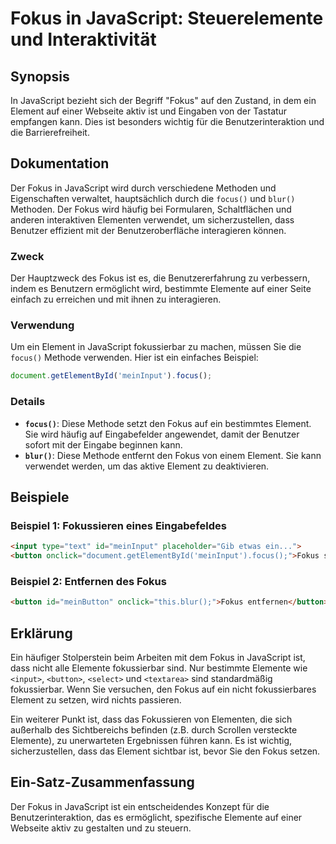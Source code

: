 <!--
Meta Description: # Fokus in JavaScript: Steuerelemente und Interaktivität ## Synopsis In JavaScript bezieht sich der Begriff "Fokus" auf den Zustand, in dem ein Elemen...
Meta Keywords: fokus, ein, und, der, ist
-->

# Fokus in JavaScript: Steuerelemente und Interaktivität

## Synopsis
In JavaScript bezieht sich der Begriff "Fokus" auf den Zustand, in dem ein Element auf einer Webseite aktiv ist und Eingaben von der Tastatur empfangen kann. Dies ist besonders wichtig für die Benutzerinteraktion und die Barrierefreiheit.

## Dokumentation
Der Fokus in JavaScript wird durch verschiedene Methoden und Eigenschaften verwaltet, hauptsächlich durch die `focus()` und `blur()` Methoden. Der Fokus wird häufig bei Formularen, Schaltflächen und anderen interaktiven Elementen verwendet, um sicherzustellen, dass Benutzer effizient mit der Benutzeroberfläche interagieren können.

### Zweck
Der Hauptzweck des Fokus ist es, die Benutzererfahrung zu verbessern, indem es Benutzern ermöglicht wird, bestimmte Elemente auf einer Seite einfach zu erreichen und mit ihnen zu interagieren.

### Verwendung
Um ein Element in JavaScript fokussierbar zu machen, müssen Sie die `focus()` Methode verwenden. Hier ist ein einfaches Beispiel:

```javascript
document.getElementById('meinInput').focus();
```

### Details
- **`focus()`**: Diese Methode setzt den Fokus auf ein bestimmtes Element. Sie wird häufig auf Eingabefelder angewendet, damit der Benutzer sofort mit der Eingabe beginnen kann.
- **`blur()`**: Diese Methode entfernt den Fokus von einem Element. Sie kann verwendet werden, um das aktive Element zu deaktivieren.

## Beispiele
### Beispiel 1: Fokussieren eines Eingabefeldes
```html
<input type="text" id="meinInput" placeholder="Gib etwas ein...">
<button onclick="document.getElementById('meinInput').focus();">Fokus setzen</button>
```

### Beispiel 2: Entfernen des Fokus
```html
<button id="meinButton" onclick="this.blur();">Fokus entfernen</button>
```

## Erklärung
Ein häufiger Stolperstein beim Arbeiten mit dem Fokus in JavaScript ist, dass nicht alle Elemente fokussierbar sind. Nur bestimmte Elemente wie `<input>`, `<button>`, `<select>` und `<textarea>` sind standardmäßig fokussierbar. Wenn Sie versuchen, den Fokus auf ein nicht fokussierbares Element zu setzen, wird nichts passieren.

Ein weiterer Punkt ist, dass das Fokussieren von Elementen, die sich außerhalb des Sichtbereichs befinden (z.B. durch Scrollen versteckte Elemente), zu unerwarteten Ergebnissen führen kann. Es ist wichtig, sicherzustellen, dass das Element sichtbar ist, bevor Sie den Fokus setzen.

## Ein-Satz-Zusammenfassung
Der Fokus in JavaScript ist ein entscheidendes Konzept für die Benutzerinteraktion, das es ermöglicht, spezifische Elemente auf einer Webseite aktiv zu gestalten und zu steuern.